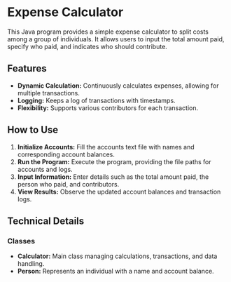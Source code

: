 # Expense Calculator

This Java program provides a simple expense calculator to split costs among a group of individuals. It allows users to input the total amount paid, specify who paid, and indicates who should contribute.

## Features

- **Dynamic Calculation:** Continuously calculates expenses, allowing for multiple transactions.
- **Logging:** Keeps a log of transactions with timestamps.
- **Flexibility:** Supports various contributors for each transaction.

## How to Use

1. **Initialize Accounts:** Fill the accounts text file with names and corresponding account balances.
2. **Run the Program:** Execute the program, providing the file paths for accounts and logs.
3. **Input Information:** Enter details such as the total amount paid, the person who paid, and contributors.
4. **View Results:** Observe the updated account balances and transaction logs.

## Technical Details

### Classes

- **Calculator:** Main class managing calculations, transactions, and data handling.
- **Person:** Represents an individual with a name and account balance.
